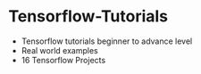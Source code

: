 # Tensorflow-Tutorials
- Tensorflow tutorials beginner to advance level
- Real world examples 
- 16 Tensorflow Projects 
